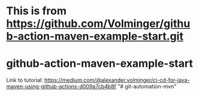 # This is from https://github.com/Volminger/github-action-maven-example-start.git
# github-action-maven-example-start
Link to tutorial: https://medium.com/@alexander.volminger/ci-cd-for-java-maven-using-github-actions-d009a7cb4b8f
"# git-automation-mvn" 
